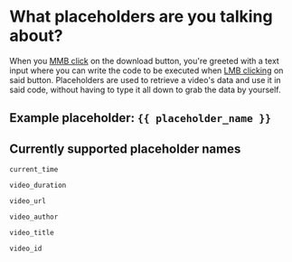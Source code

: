 # What placeholders are you talking about?

When you [MMB click](https://www.minitool.com/images/uploads/news/2019/03/use-mouse-middle-click-button-windows/use-mouse-middle-click-button-windows-thumbnail.jpg) on the download button, you're greeted with a text input where you can write the code to be executed when [LMB clicking](https://freesvg.org/img/1543784094.png) on said button. Placeholders are used to retrieve a video's data and use it in said code, without having to type it all down to grab the data by yourself.

## Example placeholder: `{{ placeholder_name }}`

## Currently supported placeholder names

```
current_time
```

```
video_duration
```

```
video_url
```

```
video_author
```

```
video_title
```

```
video_id
```
